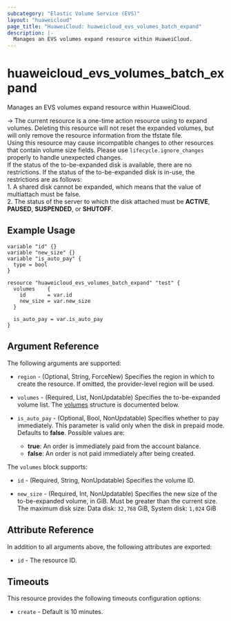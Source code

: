 ```yaml
---
subcategory: "Elastic Volume Service (EVS)"
layout: "huaweicloud"
page_title: "HuaweiCloud: huaweicloud_evs_volumes_batch_expand"
description: |-
  Manages an EVS volumes expand resource within HuaweiCloud.
---
```


# huaweicloud_evs_volumes_batch_expand

Manages an EVS volumes expand resource within HuaweiCloud.

-> The current resource is a one-time action resource using to expand volumes. Deleting this resource will not reset
the expanded volumes, but will only remove the resource information from the tfstate file.  
Using this resource may cause incompatible changes to other resources that contain volume size fields. Please use
`lifecycle.ignore_changes` properly to handle unexpected changes.  
If the status of the to-be-expanded disk is available, there are no restrictions. If the status of the to-be-expanded
disk is in-use, the restrictions are as follows:
<br/>1. A shared disk cannot be expanded, which means that the value of multiattach must be false.
<br/>2. The status of the server to which the disk attached must be **ACTIVE**, **PAUSED**, **SUSPENDED**, or **SHUTOFF**.

## Example Usage

```hcl
variable "id" {}
variable "new_size" {}
variable "is_auto_pay" {
  type = bool
}

resource "huaweicloud_evs_volumes_batch_expand" "test" {
  volumes    {
    id       = var.id
    new_size = var.new_size
  }

  is_auto_pay = var.is_auto_pay
}
```

## Argument Reference

The following arguments are supported:

* `region` - (Optional, String, ForceNew) Specifies the region in which to create the resource.
  If omitted, the provider-level region will be used.

* `volumes` - (Required, List, NonUpdatable) Specifies the to-be-expanded volume list.
  The [volumes](#volumes_struct) structure is documented below.

* `is_auto_pay` - (Optional, Bool, NonUpdatable) Specifies whether to pay immediately. This parameter is valid only
  when the disk in prepaid mode. Defaults to **false**. Possible values are:
  + **true**: An order is immediately paid from the account balance.
  + **false**: An order is not paid immediately after being created.

<a name="volumes_struct"></a>
The `volumes` block supports:

* `id` - (Required, String, NonUpdatable) Specifies the volume ID.

* `new_size` - (Required, Int, NonUpdatable) Specifies the new size of the to-be-expanded volume, in GiB.
  Must be greater than the current size. The maximum disk size: Data disk: `32,768` GiB, System disk: `1,024` GiB

## Attribute Reference

In addition to all arguments above, the following attributes are exported:

* `id` - The resource ID.

## Timeouts

This resource provides the following timeouts configuration options:

* `create` - Default is 10 minutes.
